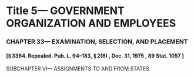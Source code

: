 
# Title 5— GOVERNMENT ORGANIZATION AND EMPLOYEES
### CHAPTER 33— EXAMINATION, SELECTION, AND PLACEMENT
#### [§ 3364. Repealed. Pub. L. 94–183, § 2(6) , Dec. 31, 1975 , 89 Stat. 1057 ]

SUBCHAPTER VI— ASSIGNMENTS TO AND FROM STATES
